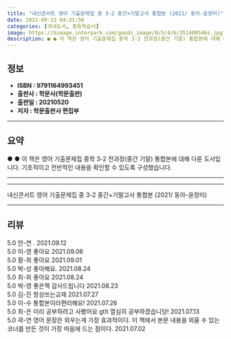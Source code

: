 ```yaml
---
title: "내신콘서트 영어 기출문제집 중 3-2 중간+기말고사 통합본 (2021/ 동아-윤정미)"
date: 2021-09-13 04:31:58
categories: [국내도서, 중등학습서]
image: https://bimage.interpark.com/goods_image/0/5/4/6/351400546s.jpg
description: ● ● 이 책은 영어 기출문제집 중학 3-2 전과정(중간 기말) 통합본에 대해 다룬 도서입니다. 기초적이고 전반적인 내용을 확인할 수 있도록 구성했습니다.
---
```


## **정보**

- **ISBN : 9791164993451**
- **출판사 : 학문사(학문출판)**
- **출판일 : 20210520**
- **저자 : 학문출판사 편집부**

------



## **요약**

●  ●  이 책은 영어 기출문제집 중학 3-2 전과정(중간 기말) 통합본에 대해 다룬 도서입니다. 기초적이고 전반적인 내용을 확인할 수 있도록 구성했습니다.

------



------


내신콘서트 영어 기출문제집 중 3-2 중간+기말고사 통합본 (2021/ 동아-윤정미) 

------


## **리뷰** 

5.0 안-연 .   2021.09.12 <br/>5.0 이-영 좋아요 2021.09.06 <br/>5.0 황-희 좋아요 2021.09.01 <br/>5.0 박-성 좋아해요. 2021.08.24 <br/>5.0 최-희 좋아요 2021.08.24 <br/>5.0 박-영 좋은책 감사드립니다 2021.08.23 <br/>5.0 김-진 항상쓰는교재 2021.07.27 <br/>5.0 이-수 통합본이라편리해요!  2021.07.26 <br/>5.0 최-은 미리 공부하려고 사봤어요 gtlt 열심히 공부하겠습니당! 2021.07.13 <br/>5.0 곽-연 영어 문장은 외우는게 가장 효과적이다. 이 책에서 본문 내용을 외울 수 있는 코너를 만든 것이 가장 마음에 드는 점이다. 2021.07.02 <br/>